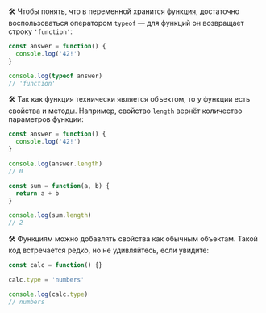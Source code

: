🛠 Чтобы понять, что в переменной хранится функция, достаточно воспользоваться оператором `typeof` — для функций он возвращает строку `'function'`:

```js
const answer = function() {
  console.log('42!')
}

console.log(typeof answer)
// 'function'
```

🛠 Так как функция технически является объектом, то у функции есть свойства и методы. Например, свойство `length` вернёт количество параметров функции:

```js
const answer = function() {
  console.log('42!')
}

console.log(answer.length)
// 0

const sum = function(a, b) {
  return a + b
}

console.log(sum.length)
// 2
```

🛠 Функциям можно добавлять свойства как обычным объектам. Такой код встречается редко, но не удивляйтесь, если увидите:

```js
const calc = function() {}

calc.type = 'numbers'

console.log(calc.type)
// numbers
```
